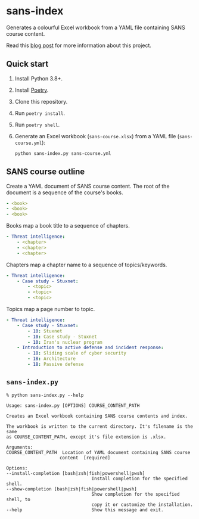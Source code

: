 # sans-index

Generates a colourful Excel workbook from a YAML file containing SANS course content.

Read this [blog post](https://brodie.id.au/blog/sans-course-index.html)
for more information about this project.


## Quick start

1. Install Python 3.8+.
2. Install [Poetry](https://python-poetry.org/docs/).
3. Clone this repository.
4. Run `poetry install`.
5. Run `poetry shell`.
6. Generate an Excel workbook (`sans-course.xlsx`) from a YAML file (`sans-course.yml`):

       python sans-index.py sans-course.yml


## SANS course outline

Create a YAML document of SANS course content. The root of the document is a sequence of the course's books.

```yaml
- <book>
- <book>
- <book>
```

Books map a book title to a sequence of chapters.

```yaml
- Threat intelligence:
    - <chapter>
    - <chapter>
    - <chapter>
```

Chapters map a chapter name to a sequence of topics/keywords.

```yaml
- Threat intelligence:
    - Case study - Stuxnet:
        - <topic>
        - <topic>
        - <topic>
```

Topics map a page number to topic.

```yaml
- Threat intelligence:
    - Case study - Stuxnet:
        - 10: Stuxnet
        - 10: Case study - Stuxnet
        - 10: Iran's nuclear program
    - Introduction to active defense and incident response:
        - 18: Sliding scale of cyber security
        - 18: Architecture
        - 18: Passive defense
```


## `sans-index.py`

    % python sans-index.py --help

    Usage: sans-index.py [OPTIONS] COURSE_CONTENT_PATH

    Creates an Excel workbook containing SANS course contents and index.

    The workbook is written to the current directory. It's filename is the same
    as COURSE_CONTENT_PATH, except it's file extension is .xlsx.

    Arguments:
    COURSE_CONTENT_PATH  Location of YAML document containing SANS course
                        content  [required]

    Options:
    --install-completion [bash|zsh|fish|powershell|pwsh]
                                    Install completion for the specified shell.
    --show-completion [bash|zsh|fish|powershell|pwsh]
                                    Show completion for the specified shell, to
                                    copy it or customize the installation.
    --help                          Show this message and exit.
